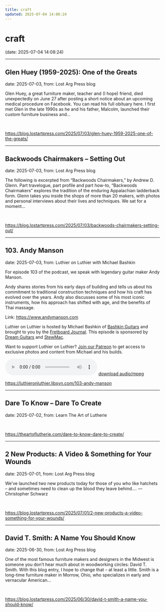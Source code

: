 ```yaml
---
title: craft
updated: 2025-07-04 14:08:24
---
```


# craft

(date: 2025-07-04 14:08:24)

---

## Glen Huey (1959-2025): One of the Greats

date: 2025-07-03, from: Lost Arg Press blog

Glen Huey, a great furniture maker, teacher and (I hope) friend, died unexpectedly on June 27 after posting a short notice about an upcoming medical procedure on Facebook. You can read his full obituary here. I first met Glen in the late 1990s as he and his father, Malcolm, launched their custom furniture business and... 

<br> 

<https://blog.lostartpress.com/2025/07/03/glen-huey-1959-2025-one-of-the-greats/>

---

## Backwoods Chairmakers – Setting Out

date: 2025-07-03, from: Lost Arg Press blog

The following is excerpted from “Backwoods Chairmakers,” by Andrew D. Glenn. Part travelogue, part profile and part how-to, “Backwoods Chairmakers” explores the tradition of the enduring Appalachian ladderback form. Glenn takes you inside the shops of more than 20 makers, with photos and personal interviews about their lives and techniques. We sat for a moment... 

<br> 

<https://blog.lostartpress.com/2025/07/03/backwoods-chairmakers-setting-out/>

---

## 103. Andy Manson

date: 2025-07-03, from: Luthier on Luthier with Michael Bashkin

<p>For episode 103 of the podcast, we speak with legendary guitar maker Andy Manson.</p> <p>Andy shares stories from his early days of building and tells us about his commitment to traditional construction techniques and how his craft has evolved over the years. Andy also discusses some of his most iconic instruments, how his approach has shifted with age, and the benefits of Thai massage.</p> <p>Link: <a href= "https://www.andymanson.com">https://www.andymanson.com</a></p> <p>Luthier on Luthier is hosted by Michael Bashkin of <a href= "https://www.bashkinguitars.com">Bashkin Guitars</a> and brought to you by the <a href= "https://shop.fretboardjournal.com/products/fretboard-journal-annual-subscription"> Fretboard Journal</a>. This episode is sponsored by <a href= "https://www.dreamguitars.com/">Dream Guitars</a> and <a href= "https://www.stewmac.com/?irclickid=VA-TmuXZ%3AxyPUn0Ut-05ZTupUkHUPAzGE2bmy00&utm_source=3755630&utm_medium=Impact&utm_campaign=3755630&utm_content=Online%20Tracking%20Link_1303370&irgwc=1&partner=Fretboard%20Journal&mpid=3755630&group="> StewMac</a>.</p> <p>Want to support Luthier on Luthier? <a href= "https://www.patreon.com/luthieronluthier">Join our Patreon</a> to get access to exclusive photos and content from Michael and his builds.</p> 

<audio crossorigin="anonymous" controls="controls">
<source type="audio/mpeg" src="https://traffic.libsyn.com/secure/luthieronluthier/LOL103.mp3?dest-id=480616"></source>
</audio> <a href="https://traffic.libsyn.com/secure/luthieronluthier/LOL103.mp3?dest-id=480616" target="_blank">download audio/mpeg</a><br> 

<https://luthieronluthier.libsyn.com/103-andy-manson>

---

## Dare To Know – Dare To Create

date: 2025-07-02, from: Learn The Art of Lutherie

 

<br> 

<https://theartoflutherie.com/dare-to-know-dare-to-create/>

---

## 2 New Products: A Video & Something for Your Wounds

date: 2025-07-01, from: Lost Arg Press blog

We’ve launched two new products today for those of you who like hatchets – and sometimes need to clean up the blood they leave behind&#8230;. — Christopher Schwarz 

<br> 

<https://blog.lostartpress.com/2025/07/01/2-new-products-a-video-something-for-your-wounds/>

---

## David T. Smith: A Name You Should Know

date: 2025-06-30, from: Lost Arg Press blog

One of the most famous furniture makers and designers in the Midwest is someone you don’t hear much about in woodworking circles: David T. Smith. With this blog entry, I hope to change that – at least a little. Smith is a long-time furniture maker in Morrow, Ohio, who specializes in early and vernacular American... 

<br> 

<https://blog.lostartpress.com/2025/06/30/david-t-smith-a-name-you-should-know/>


